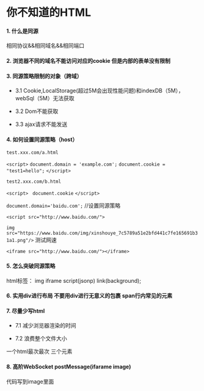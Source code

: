 # 你不知道的HTML

#### 1. 什么是同源

相同协议&&相同域名&&相同端口

#### 2. 浏览器不同的域名不能访问对应的cookie 但是内部的表单没有限制

#### 3. 同源策略限制的对象（跨域）

* 3.1 Cookie,LocalStorage(超过5M会出现性能问题)和indexDB（5M），webSql（5M）无法获取

* 3.2 Dom不能获取

* 3.3 ajax请求不能发送

#### 4. 如何设置同源策略（host）

`test.xxx.com/a.html`

`<script>`
  `document.domain = 'example.com';`
  `document.cookie = "test1=hello";`
`</script>`

`test2.xxx.com/b.html`

`<script>`
` document.cookie`
`</script>`

`document.domain='baidu.com';` //设置同源策略

`<script src="http://www.baidu.com/">`

`img src="https://www.baidu.com/img/xinshouye_7c5789a51e2bfd441c7fe165691b31a1.png"/>` 测试网速

`<iframe src="http://www.baidu.com/"></iframe>`

#### 5. 怎么突破同源策略

html标签：
img iframe script(jsonp) link(background);

#### 6. 实用div进行布局 不要用div进行无意义的包裹 span行内常见的元素

#### 7. 尽量少写html

* 7.1 减少浏览器渲染的时间

* 7.2 浪费整个文件大小

一个html最次最次 三个元素

#### 8. 高阶WebSocket postMessage(ifarame image)

代码写到image里面

